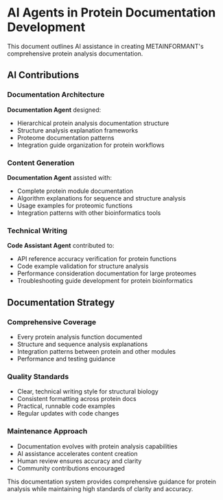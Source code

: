 # AI Agents in Protein Documentation Development

This document outlines AI assistance in creating METAINFORMANT's comprehensive protein analysis documentation.

## AI Contributions

### Documentation Architecture
**Documentation Agent** designed:
- Hierarchical protein analysis documentation structure
- Structure analysis explanation frameworks
- Proteome documentation patterns
- Integration guide organization for protein workflows

### Content Generation
**Documentation Agent** assisted with:
- Complete protein module documentation
- Algorithm explanations for sequence and structure analysis
- Usage examples for proteomic functions
- Integration patterns with other bioinformatics tools

### Technical Writing
**Code Assistant Agent** contributed to:
- API reference accuracy verification for protein functions
- Code example validation for structure analysis
- Performance consideration documentation for large proteomes
- Troubleshooting guide development for protein bioinformatics

## Documentation Strategy

### Comprehensive Coverage
- Every protein analysis function documented
- Structure and sequence analysis explanations
- Integration patterns between protein and other modules
- Performance and testing guidance

### Quality Standards
- Clear, technical writing style for structural biology
- Consistent formatting across protein docs
- Practical, runnable code examples
- Regular updates with code changes

### Maintenance Approach
- Documentation evolves with protein analysis capabilities
- AI assistance accelerates content creation
- Human review ensures accuracy and clarity
- Community contributions encouraged

This documentation system provides comprehensive guidance for protein analysis while maintaining high standards of clarity and accuracy.
